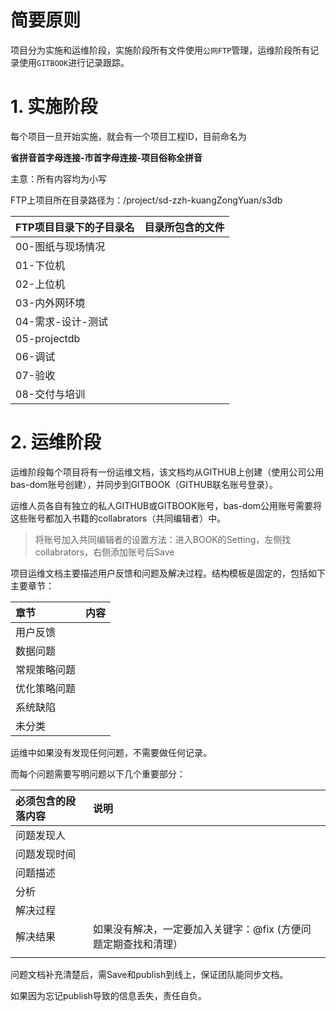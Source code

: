 # 简要原则

项目分为实施和运维阶段，实施阶段所有文件使用`公网FTP`管理，运维阶段所有记录使用`GITBOOK`进行记录跟踪。

# 1. 实施阶段

每个项目一旦开始实施，就会有一个项目工程ID，目前命名为

**省拼音首字母连接-市首字母连接-项目俗称全拼音**

主意：所有内容均为小写

FTP上项目所在目录路径为：/project/sd-zzh-kuangZongYuan/s3db

| FTP项目目录下的子目录名 | 目录所包含的文件 |
| :--- | :--- |
| 00-图纸与现场情况 |  |
| 01-下位机 |  |
| 02-上位机 |  |
| 03-内外网环境 |  |
| 04-需求-设计-测试 |  |
| 05-projectdb |  |
| 06-调试 |  |
| 07-验收 |  |
| 08-交付与培训 |  |

# 2. 运维阶段

运维阶段每个项目将有一份运维文档，该文档均从GITHUB上创建（使用公司公用bas-dom账号创建），并同步到GITBOOK（GITHUB联名账号登录）。

运维人员各自有独立的私人GITHUB或GITBOOK账号，bas-dom公用账号需要将这些账号都加入书籍的collabrators（共同编辑者）中。

> 将账号加入共同编辑者的设置方法：进入BOOK的Setting，左侧找collabrators，右侧添加账号后Save

项目运维文档主要描述用户反馈和问题及解决过程。结构模板是固定的，包括如下主要章节：

| 章节 | 内容 |
| :--- | :--- |
| 用户反馈 |  |
| 数据问题 |  |
| 常规策略问题 |  |
| 优化策略问题 |  |
| 系统缺陷 |  |
| 未分类 |  |

运维中如果没有发现任何问题，不需要做任何记录。

而每个问题需要写明问题以下几个重要部分：

| 必须包含的段落内容 | 说明 |
| :--- | :--- |
| 问题发现人 |  |
| 问题发现时间 |  |
| 问题描述 |  |
| 分析 |  |
| 解决过程 |  |
| 解决结果 | 如果没有解决，一定要加入关键字：@fix \(方便问题定期查找和清理） |
|  |  |

问题文档补充清楚后，需Save和publish到线上，保证团队能同步文档。

如果因为忘记publish导致的信息丢失，责任自负。

